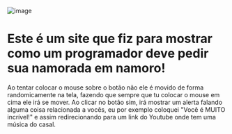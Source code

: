 ![image](https://github.com/drewneres/namoro/assets/71440544/5fd2a56e-8271-4fd9-a0ad-063b06a01c00)
# Este é um site que fiz para mostrar como um programador deve pedir sua namorada em namoro!
Ao tentar colocar o mouse sobre o botão não ele é movido de forma randomicamente na tela, fazendo que sempre que tu colocar o mouse em cima ele irá se mover.
Ao clicar no botão sim, irá mostrar um alerta falando alguma coisa relacionada a vocês, eu por exemplo coloquei "Você é MUITO incrível!" e assim redirecionando para um link do Youtube onde tem uma música do casal.
